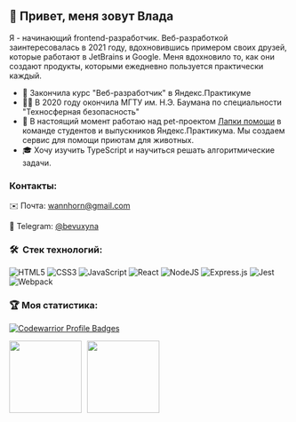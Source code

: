 ## 👋 Привет, меня зовут Влада

Я - начинающий frontend-разработчик. Веб-разработкой заинтересовалась в 2021 году, вдохновившись примером своих друзей, которые работают в JetBrains и Google. Меня вдохновило то, как они создают продукты, которыми ежедневно пользуется практически каждый.

+ 🔭 Закончила курс "Веб-разработчик" в Яндекс.Практикуме
+ 👩‍🎓 В 2020 году окончила МГТУ им. Н.Э. Баумана по специальности "Техносферная безопасность"
+ 🌱 В настоящий момент работаю над pet-проектом [Лапки помощи](https://github.com/Lapkipomoshi) в команде студентов и выпускников Яндекс.Практикума. Мы создаем сервис для помощи приютам для животных.
+ 🎓 Хочу изучить TypeScript и научиться решать алгоритмические задачи.

### Контакты:
✉️ Почта: wannhorn@gmail.com

📱 Telegram: [@bevuxyna](https://t.me/bevuxyna)

### 🛠 &nbsp;Стек технологий:

![HTML5](https://img.shields.io/badge/html5-%23E34F26.svg?style=for-the-badge&logo=html5&logoColor=white)
![CSS3](https://img.shields.io/badge/css3-%231572B6.svg?style=for-the-badge&logo=css3&logoColor=white)
![JavaScript](https://img.shields.io/badge/javascript-%23323330.svg?style=for-the-badge&logo=javascript&logoColor=%23F7DF1E)
![React](https://img.shields.io/badge/react-%2320232a.svg?style=for-the-badge&logo=react&logoColor=%2361DAFB)
![NodeJS](https://img.shields.io/badge/node.js-6DA55F?style=for-the-badge&logo=node.js&logoColor=white)
![Express.js](https://img.shields.io/badge/express.js-%23404d59.svg?style=for-the-badge&logo=express&logoColor=%2361DAFB)
![Jest](https://img.shields.io/badge/-jest-%23C21325?style=for-the-badge&logo=jest&logoColor=white)
![Webpack](https://img.shields.io/badge/webpack-%238DD6F9.svg?style=for-the-badge&logo=webpack&logoColor=black)

### 🏆 Моя статистика:
[![Codewarrior Profile Badges](https://www.codewars.com/users/bevuxyna/badges/large)](https://www.codewars.com/users/bevuxyna/badges/large)


<div>
<a href="https://github-readme-stats.vercel.app/api?username=bevuxyna&hide=contribs&show_icons=true">
  <img  align="left" height="130" style="margin-right: 10px" src="https://github-readme-stats.vercel.app/api?username=bevuxyna&hide=contribs&show_icons=true" />
</a>
<a href="https://github-readme-stats.vercel.app/api/top-langs/?username=bevuxyna&layout=compact">
  <img align="left" height="130" src="https://github-readme-stats.vercel.app/api/top-langs/?username=bevuxyna&layout=compact" />
</a>
</div>
